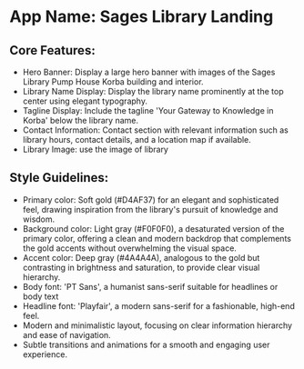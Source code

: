 # **App Name**: Sages Library Landing

## Core Features:

- Hero Banner: Display a large hero banner with images of the Sages Library Pump House Korba building and interior.
- Library Name Display: Display the library name prominently at the top center using elegant typography.
- Tagline Display: Include the tagline 'Your Gateway to Knowledge in Korba' below the library name.
- Contact Information: Contact section with relevant information such as library hours, contact details, and a location map if available.
- Library Image: use the image of library

## Style Guidelines:

- Primary color: Soft gold (#D4AF37) for an elegant and sophisticated feel, drawing inspiration from the library's pursuit of knowledge and wisdom.
- Background color: Light gray (#F0F0F0), a desaturated version of the primary color, offering a clean and modern backdrop that complements the gold accents without overwhelming the visual space.
- Accent color: Deep gray (#4A4A4A), analogous to the gold but contrasting in brightness and saturation, to provide clear visual hierarchy.
- Body font: 'PT Sans', a humanist sans-serif suitable for headlines or body text
- Headline font: 'Playfair', a modern sans-serif for a fashionable, high-end feel.
- Modern and minimalistic layout, focusing on clear information hierarchy and ease of navigation.
- Subtle transitions and animations for a smooth and engaging user experience.